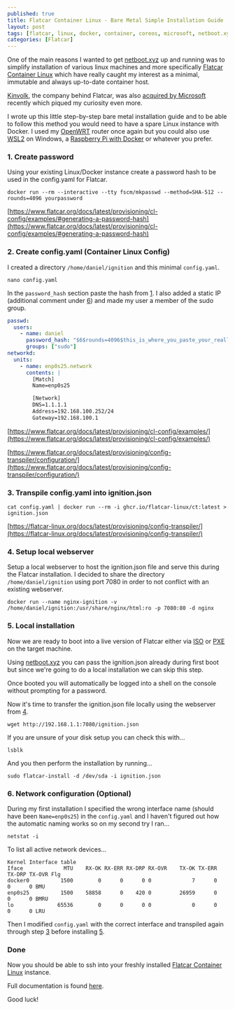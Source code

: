 ```yaml
---
published: true
title: Flatcar Container Linux - Bare Metal Simple Installation Guide
layout: post
tags: [flatcar, linux, docker, container, coreos, microsoft, netboot.xyz, pxe, ipxe]
categories: [Flatcar]
---
```


One of the main reasons I wanted to get [netboot.xyz](http://wikar.se/openwrt/2022/07/12/openwrt-netbootxyz.html) up and running was to simplify installation of various linux machines and more specifically [Flatcar Container Linux](https://flatcar-linux.org/) which have really caught my interest as a minimal, immutable and always up-to-date container host.

[Kinvolk](https://kinvolk.io/), the company behind Flatcar, was also [acquired by Microsoft](https://kinvolk.io/blog/2021/04/microsoft-acquires-kinvolk/) recently which piqued my curiosity even more.

I wrote up this little step-by-step bare metal installation guide and to be able to follow this method you would need to have a spare Linux instance with Docker. I used my [OpenWRT](https://openwrt.org/) router once again but you could also use [WSL2](https://docs.docker.com/desktop/windows/wsl/) on Windows, a [Raspberry Pi with Docker](https://www.stewright.me/2022/01/install-docker-on-a-raspberry-pi-tutorial/) or whatever you prefer.

### 1. Create password

Using your existing Linux/Docker instance create a password hash to be used in the config.yaml for Flatcar.

```shell
docker run --rm --interactive --tty fscm/mkpasswd --method=SHA-512 --rounds=4096 yourpassword
```

[https://www.flatcar.org/docs/latest/provisioning/cl-config/examples/#generating-a-password-hash](https://www.flatcar.org/docs/latest/provisioning/cl-config/examples/#generating-a-password-hash)

### 2. Create config.yaml (Container Linux Config)

I created a directory `/home/daniel/ignition` and this minimal `config.yaml`.

```shell
nano config.yaml
```

In the `password_hash` section paste the hash from [1](#1-create-password). I also added a static IP (additional comment under [6](#6-network-configuration-optional)) and made my user a member of the sudo group. 

```yaml
passwd:
  users:
    - name: daniel
      password_hash: "$6$rounds=4096$this_is_where_you_paste_your_really_long_password_hash"
      groups: ["sudo"]
networkd:
  units:
    - name: enp0s25.network
      contents: |
        [Match]
        Name=enp0s25

        [Network]
        DNS=1.1.1.1
        Address=192.168.100.252/24
        Gateway=192.168.100.1
```

[https://www.flatcar.org/docs/latest/provisioning/cl-config/examples/](https://www.flatcar.org/docs/latest/provisioning/cl-config/examples/)

[https://www.flatcar.org/docs/latest/provisioning/config-transpiler/configuration/](https://www.flatcar.org/docs/latest/provisioning/config-transpiler/configuration/)

### 3. Transpile config.yaml into ignition.json

```shell
cat config.yaml | docker run --rm -i ghcr.io/flatcar-linux/ct:latest > ignition.json
```

[https://flatcar-linux.org/docs/latest/provisioning/config-transpiler/](https://flatcar-linux.org/docs/latest/provisioning/config-transpiler/)

### 4. Setup local webserver

Setup a local webserver to host the ignition.json file and serve this during the Flatcar installation. I decided to share the directory `/home/daniel/ignition` using port 7080 in order to not conflict with an existing webserver.

```shell
docker run --name nginx-ignition -v /home/daniel/ignition:/usr/share/nginx/html:ro -p 7080:80 -d nginx
```

### 5. Local installation

Now we are ready to boot into a live version of Flatcar either via [ISO](https://flatcar-linux.org/docs/latest/installing/bare-metal/booting-with-iso/) or [PXE](http://wikar.se/openwrt/2022/07/12/openwrt-netbootxyz.html) on the target machine.

Using [netboot.xyz](https://netboot.xyz/) you can pass the ignition.json already during first boot but since we're going to do a local installation we can skip this step.

Once booted you will automatically be logged into a shell on the console without prompting for a password.

Now it's time to transfer the ignition.json file locally using the webserver from [4](#4-setup-local-webserver).

```shell
wget http://192.168.1.1:7080/ignition.json
```

If you are unsure of your disk setup you can check this with...

```shell
lsblk
```

And you then perform the installation by running...

```shell
sudo flatcar-install -d /dev/sda -i ignition.json
```

### 6. Network configuration (Optional)

During my first installation I specified the wrong interface name (should have been `Name=enp0s25`) in the `config.yaml` and I haven't figured out how the automatic naming works so on my second try I ran...

```shell
netstat -i
```

To list all active network devices...

```
Kernel Interface table
Iface             MTU    RX-OK RX-ERR RX-DRP RX-OVR    TX-OK TX-ERR TX-DRP TX-OVR Flg
docker0          1500        0      0      0 0             7      0      0      0 BMU
enp0s25          1500    58858      0    420 0         26959      0      0      0 BMRU
lo              65536        0      0      0 0             0      0      0      0 LRU
```

Then I modified `config.yaml` with the correct interface and transpiled again through step [3](#3-transpile-configyaml-into-ignitionjson) before installing [5](#5-local-installation).

### Done

Now you should be able to ssh into your freshly installed [Flatcar Container Linux](https://flatcar-linux.org/) instance.

Full documentation is found [here](https://flatcar-linux.org/docs/latest).

Good luck!